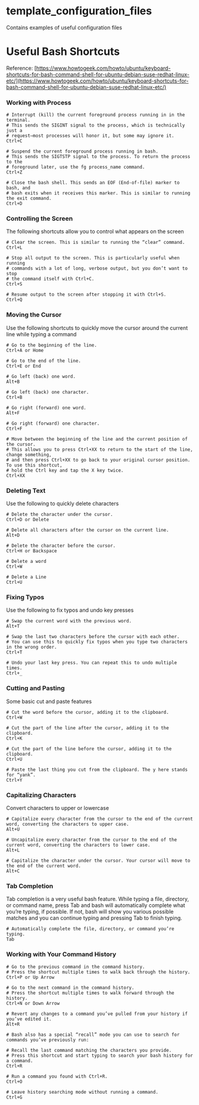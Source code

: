 # template_configuration_files
Contains examples of useful configuration files



# Useful Bash Shortcuts

Reference: [https://www.howtogeek.com/howto/ubuntu/keyboard-shortcuts-for-bash-command-shell-for-ubuntu-debian-suse-redhat-linux-etc/](https://www.howtogeek.com/howto/ubuntu/keyboard-shortcuts-for-bash-command-shell-for-ubuntu-debian-suse-redhat-linux-etc/)
  
### Working with Process

```
# Interrupt (kill) the current foreground process running in in the terminal.
# This sends the SIGINT signal to the process, which is technically just a
# request—most processes will honor it, but some may ignore it.
Ctrl+C

# Suspend the current foreground process running in bash.
# This sends the SIGTSTP signal to the process. To return the process to the
# foreground later, use the fg process_name command.
Ctrl+Z

# Close the bash shell. This sends an EOF (End-of-file) marker to bash, and
# bash exits when it receives this marker. This is similar to running the exit command.
Ctrl+D
```

### Controlling the Screen

The following shortcuts allow you to control what appears on the screen

```
# Clear the screen. This is similar to running the “clear” command.
Ctrl+L

# Stop all output to the screen. This is particularly useful when running
# commands with a lot of long, verbose output, but you don’t want to stop
# the command itself with Ctrl+C.
Ctrl+S

# Resume output to the screen after stopping it with Ctrl+S.
Ctrl+Q
```

### Moving the Cursor

Use the following shortcuts to quickly move the cursor around the current line while typing a command

```
# Go to the beginning of the line.
Ctrl+A or Home

# Go to the end of the line.
Ctrl+E or End

# Go left (back) one word.
Alt+B

# Go left (back) one character.
Ctrl+B

# Go right (forward) one word.
Alt+F

# Go right (forward) one character.
Ctrl+F

# Move between the beginning of the line and the current position of the cursor.
# This allows you to press Ctrl+XX to return to the start of the line, change something,
# and then press Ctrl+XX to go back to your original cursor position. To use this shortcut,
# hold the Ctrl key and tap the X key twice.
Ctrl+XX
```


### Deleting Text

Use the following to quickly delete characters

```
# Delete the character under the cursor.
Ctrl+D or Delete

# Delete all characters after the cursor on the current line.
Alt+D

# Delete the character before the cursor.
Ctrl+H or Backspace

# Delete a word
Ctrl+W

# Delete a Line
Ctrl+U
```

### Fixing Typos

Use the following to fix typos and undo key presses

```
# Swap the current word with the previous word.
Alt+T

# Swap the last two characters before the cursor with each other.
# You can use this to quickly fix typos when you type two characters in the wrong order.
Ctrl+T

# Undo your last key press. You can repeat this to undo multiple times.
Ctrl+_
```

### Cutting and Pasting

Some basic cut and paste features

```
# Cut the word before the cursor, adding it to the clipboard.
Ctrl+W

# Cut the part of the line after the cursor, adding it to the clipboard.
Ctrl+K

# Cut the part of the line before the cursor, adding it to the clipboard.
Ctrl+U

# Paste the last thing you cut from the clipboard. The y here stands for “yank”.
Ctrl+Y
```

### Capitalizing Characters

Convert characters to upper or lowercase

```
# Capitalize every character from the cursor to the end of the current word, converting the characters to upper case.
Alt+U

# Uncapitalize every character from the cursor to the end of the current word, converting the characters to lower case.
Alt+L

# Capitalize the character under the cursor. Your cursor will move to the end of the current word.
Alt+C
```

### Tab Completion
Tab completion is a very useful bash feature. While typing a file, directory, or command name, press Tab and bash will automatically complete what you’re typing, if possible. If not, bash will show you various possible matches and you can continue typing and pressing Tab to finish typing.

```
# Automatically complete the file, directory, or command you’re typing.
Tab
```

### Working with Your Command History

```
# Go to the previous command in the command history.
# Press the shortcut multiple times to walk back through the history.
Ctrl+P or Up Arrow

# Go to the next command in the command history.
# Press the shortcut multiple times to walk forward through the history.
Ctrl+N or Down Arrow

# Revert any changes to a command you’ve pulled from your history if you’ve edited it.
Alt+R

# Bash also has a special “recall” mode you can use to search for commands you’ve previously run:

# Recall the last command matching the characters you provide.
# Press this shortcut and start typing to search your bash history for a command.
Ctrl+R

# Run a command you found with Ctrl+R.
Ctrl+O

# Leave history searching mode without running a command.
Ctrl+G
```
